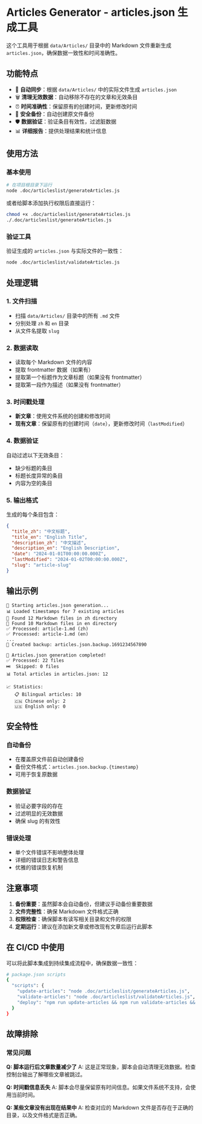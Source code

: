 # Articles Generator - articles.json 生成工具

这个工具用于根据 `data/Articles/` 目录中的 Markdown 文件重新生成 `articles.json`，确保数据一致性和时间准确性。

## 功能特点

- 🔄 **自动同步**：根据 `data/Articles/` 中的实际文件生成 `articles.json`
- 🗑️ **清理无效数据**：自动移除不存在的文章和无效条目
- ⏰ **时间准确性**：保留原有的创建时间，更新修改时间
- 💾 **安全备份**：自动创建原文件备份
- 🛡️ **数据验证**：验证条目有效性，过滤脏数据
- 📊 **详细报告**：提供处理结果和统计信息

## 使用方法

### 基本使用

```bash
# 在项目根目录下运行
node .doc/articleslist/generateArticles.js
```

或者给脚本添加执行权限后直接运行：

```bash
chmod +x .doc/articleslist/generateArticles.js
./.doc/articleslist/generateArticles.js
```

### 验证工具

验证生成的 `articles.json` 与实际文件的一致性：

```bash
node .doc/articleslist/validateArticles.js
```

## 处理逻辑

### 1. 文件扫描
- 扫描 `data/Articles/` 目录中的所有 `.md` 文件
- 分别处理 `zh` 和 `en` 目录
- 从文件名提取 `slug`

### 2. 数据读取
- 读取每个 Markdown 文件的内容
- 提取 frontmatter 数据（如果有）
- 提取第一个标题作为文章标题（如果没有 frontmatter）
- 提取第一段作为描述（如果没有 frontmatter）

### 3. 时间戳处理
- **新文章**：使用文件系统的创建和修改时间
- **现有文章**：保留原有的创建时间（`date`），更新修改时间（`lastModified`）

### 4. 数据验证
自动过滤以下无效条目：
- 缺少标题的条目
- 标题长度异常的条目
- 内容为空的条目

### 5. 输出格式
生成的每个条目包含：
```json
{
  "title_zh": "中文标题",
  "title_en": "English Title",
  "description_zh": "中文描述",
  "description_en": "English Description",
  "date": "2024-01-01T00:00:00.000Z",
  "lastModified": "2024-01-02T00:00:00.000Z",
  "slug": "article-slug"
}
```

## 输出示例

```
🚀 Starting articles.json generation...
📊 Loaded timestamps for 7 existing articles
📁 Found 12 Markdown files in zh directory
📁 Found 10 Markdown files in en directory
✅ Processed: article-1.md (zh)
✅ Processed: article-1.md (en)
...
💾 Created backup: articles.json.backup.1691234567890

🎉 Articles.json generation completed!
✅ Processed: 22 files
⏭️  Skipped: 0 files
📊 Total articles in articles.json: 12

📈 Statistics:
   📋 Bilingual articles: 10
   🇨🇳 Chinese only: 2
   🇺🇸 English only: 0
```

## 安全特性

### 自动备份
- 在覆盖原文件前自动创建备份
- 备份文件格式：`articles.json.backup.{timestamp}`
- 可用于恢复原数据

### 数据验证
- 验证必要字段的存在
- 过滤明显的无效数据
- 确保 slug 的有效性

### 错误处理
- 单个文件错误不影响整体处理
- 详细的错误日志和警告信息
- 优雅的错误恢复机制

## 注意事项

1. **备份重要**：虽然脚本会自动备份，但建议手动备份重要数据
2. **文件完整性**：确保 Markdown 文件格式正确
3. **权限检查**：确保脚本有读写相关目录和文件的权限
4. **定期运行**：建议在添加新文章或修改现有文章后运行此脚本

## 在 CI/CD 中使用

可以将此脚本集成到持续集成流程中，确保数据一致性：
```bash
# package.json scripts
{
  "scripts": {
    "update-articles": "node .doc/articleslist/generateArticles.js",
    "validate-articles": "node .doc/articleslist/validateArticles.js",
    "deploy": "npm run update-articles && npm run validate-articles && npm run build"
  }
}
```

## 故障排除

### 常见问题

**Q: 脚本运行后文章数量减少了**
A: 这是正常现象，脚本会自动清理无效数据。检查控制台输出了解哪些文章被跳过。

**Q: 时间戳信息丢失**
A: 脚本会尽量保留原有时间信息。如果文件系统不支持，会使用当前时间。

**Q: 某些文章没有出现在结果中**
A: 检查对应的 Markdown 文件是否存在于正确的目录，以及文件格式是否正确。
